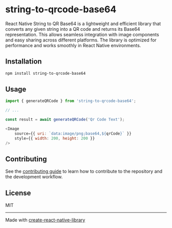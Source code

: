 # string-to-qrcode-base64

React Native String to QR Base64 is a lightweight and efficient library that converts any given string into a QR code and returns its Base64 representation. This allows seamless integration with image components and easy sharing across different platforms. The library is optimized for performance and works smoothly in React Native environments.

## Installation

```sh
npm install string-to-qrcode-base64
```

## Usage

```js
import { generateQRCode } from 'string-to-qrcode-base64';

// ...

const result = await generateQRCode('Qr Code Text');

<Image
    source={{ uri: `data:image/png;base64,${qrCode}` }}
    style={{ width: 200, height: 200 }}
/>
```

## Contributing

See the [contributing guide](CONTRIBUTING.md) to learn how to contribute to the repository and the development workflow.

## License

MIT

---

Made with [create-react-native-library](https://github.com/callstack/react-native-builder-bob)
